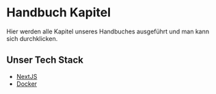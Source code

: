 # Handbuch Kapitel

Hier werden alle Kapitel unseres Handbuches ausgeführt und man kann sich durchklicken.

## Unser Tech Stack

- [NextJS](./chapter/techstack/NEXTJS.md)
- [Docker](./chapter/techstack/DOCKER.md)
